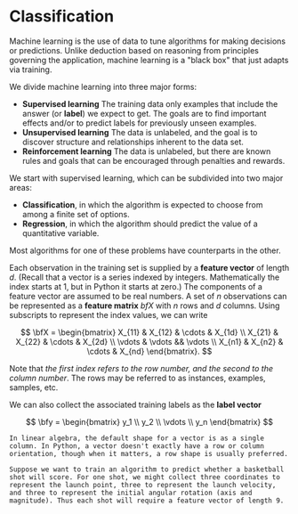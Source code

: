 # Classification

Machine learning is the use of data to tune algorithms for making decisions or predictions. Unlike deduction based on reasoning from principles governing the application, machine learning is a "black box" that just adapts via training.

We divide machine learning into three major forms: 

* **Supervised learning** The training data only examples that include the answer (or **label**) we expect to get. The goals are to find important effects and/or to predict labels for previously unseen examples.
* **Unsupervised learning** The data is unlabeled, and the goal is to discover structure and relationships inherent to the data set.
* **Reinforcement learning** The data is unlabeled, but there are known rules and goals that can be encouraged through penalties and rewards.

We start with supervised learning, which can be subdivided into two major areas:

* **Classification**, in which the algorithm is expected to choose from among a finite set of options.
* **Regression**, in which the algorithm should predict the value of a quantitative variable.

Most algorithms for one of these problems have counterparts in the other. 

<!-- Regression methods can typically be used as classifiers, by thresholding or binning the result. For example, in a yes/no situation, a predictor of probability can be used to decide "yes" if its probability exceeds 50%. -->

Each observation in the training set is supplied by a **feature vector** of length $d$. (Recall that a vector is a series indexed by integers. Mathematically the index starts at 1, but in Python it starts at zero.) The components of a feature vector are assumed to be real numbers. A set of $n$ observations can be represented as a **feature matrix** $bfX$ with $n$ rows and $d$ columns. Using subscripts to represent the index values, we can write

$$
\bfX = \begin{bmatrix}
X_{11} & X_{12} & \cdots & X_{1d} \\
X_{21} & X_{22} & \cdots & X_{2d} \\
\vdots & \vdots && \vdots \\ 
X_{n1} & X_{n2} & \cdots & X_{nd} 
\end{bmatrix}.
$$

Note that *the first index refers to the row number, and the second to the column number*. The rows may be referred to as instances, examples, samples, etc.

We can also collect the associated training labels as the **label vector**

$$
\bfy = \begin{bmatrix} 
y_1 \\ y_2 \\ \vdots \\ y_n
\end{bmatrix}
$$

```{note}
In linear algebra, the default shape for a vector is as a single column. In Python, a vector doesn't exactly have a row or column orientation, though when it matters, a row shape is usually preferred.
```

```{prf:example}
Suppose we want to train an algorithm to predict whether a basketball shot will score. For one shot, we might collect three coordinates to represent the launch point, three to represent the launch velocity, and three to represent the initial angular rotation (axis and magnitude). Thus each shot will require a feature vector of length 9.
```
